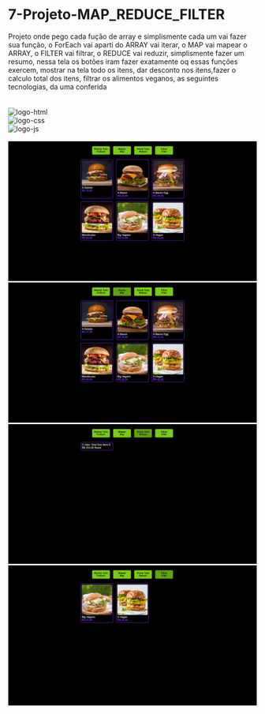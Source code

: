 # 7-Projeto-MAP_REDUCE_FILTER

Projeto onde pego cada fução de array e simplismente cada um vai fazer sua função,
o ForEach vai aparti do ARRAY vai iterar, o MAP vai mapear o ARRAY, o FILTER vai filtrar, o REDUCE vai reduzir, simplismente fazer um resumo, 
nessa tela os botões iram fazer exatamente oq essas funções exercem, mostrar na tela todo os itens, dar desconto nos itens,fazer o calculo total dos itens, filtrar os alimentos veganos,
as seguintes tecnologias, da uma conferida 
<br>
<br>
<br>
<img src="https://img.shields.io/badge/HTML5-E34F26?style=for-the-badge&logo=html5&logoColor=white" alt="logo-html">
<br>
<img src="https://img.shields.io/badge/CSS3-1572B6?style=for-the-badge&logo=css3&logoColor=white" alt="logo-css">
<br>
<img src="https://img.shields.io/badge/JavaScript-323330?style=for-the-badge&logo=javascript&logoColor=F7DF1E" alt="logo-js">
<br>
<br>
<img src="./img/Captura de Tela (26).png">
<br>
<img src="./img/Captura de Tela (27).png">
<br>
<img src="./img/Captura de Tela (28).png">
<br>
<img src="./img/Captura de Tela (29).png">
